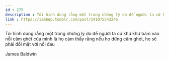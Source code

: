 ```yaml
---
id : 275
description : Tôi hình dung rằng một trong những lý do để người ta cứ khư khư bám vào nỗi căm ghét của mình là họ cảm thấy rằng nếu họ dừng căm ghét, họ sẽ phải đối mặt với nỗi đau
link : https://iambep.tumblr.com/post/141075543246
---
```


Tôi hình dung rằng một trong những lý do để người ta cứ khư khư bám vào
nỗi căm ghét của mình là họ cảm thấy rằng nếu họ dừng căm ghét, họ sẽ phải
đối mặt với nỗi đau

James Baldwin